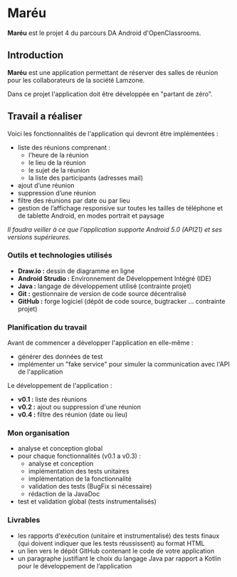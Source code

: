 # Maréu

**Maréu** est le projet 4 du parcours DA Android d'OpenClassrooms.  

## Introduction

**Maréu** est une application permettant de réserver des salles de 
réunion pour les collaborateurs de la société Lamzone.  

Dans ce projet l'application doit être développée en "partant de zéro".  

## Travail a réaliser

Voici les fonctionnalités de l'application qui devront être 
implémentées :  

  - liste des réunions comprenant :
    - l’heure de la réunion
    - le lieu de la réunion
    - le sujet de la réunion
    - la liste des participants (adresses mail)
  - ajout d’une réunion
  - suppression d’une réunion
  - filtre des réunions par date ou par lieu
  - gestion de l’affichage responsive sur toutes les tailles de 
  téléphone et de tablette Android, en modes portrait et paysage

*Il faudra veiller à ce que l'application supporte Android 5.0 (API21) 
et ses versions supérieures.*  

### Outils et technologies utilisés

  - **Draw.io :** dessin de diagramme en ligne
  - **Android Strudio :** Environnement de Développement Intégré (IDE)
  - **Java :** langage de développement utilisé (contrainte projet)
  - **Git :** gestionnaire de version de code source décentralisé
  - **GitHub :** forge logiciel (dépôt de code source, bugtracker ... 
  contrainte projet)

### Planification du travail

Avant de commencer a développer l'application en elle-même :  

  - générer des données de test
  - implémenter un "fake service" pour simuler la communication avec 
  l'API de l'application

Le développement de l'application :  

  - **v0.1 :** liste des réunions
  - **v0.2 :** ajout ou suppression d'une réunion
  - **v0.4 :** filtre des réunion (date ou lieu)

### Mon organisation

  - analyse et conception global
  - pour chaque fonctionnalités (v0.1 a v0.3) :
    - analyse et conception
    - implémentation des tests unitaires
    - implémentation de la fonctionnalité
    - validation des tests (BugFix si nécessaire)
    - rédaction de la JavaDoc
  - test et validation global (tests instrumentalisés)

### Livrables

  - les rapports d'exécution (unitaire et instrumentalisé) des tests 
  finaux (qui doivent indiquer que les tests réussissent) au format HTML
  - un lien vers le dépôt GitHub contenant le code de votre application
  - un paragraphe justifiant le choix du langage Java par rapport a 
  Kotlin pour le développement de l’application
